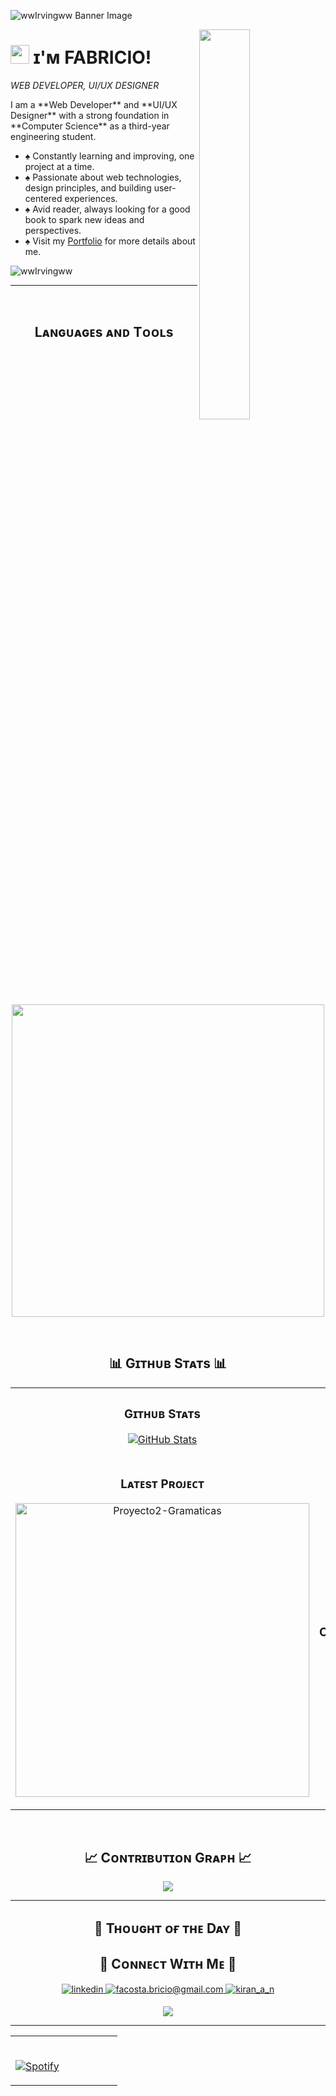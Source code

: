 <!--Banner-->
![wwIrvingww Banner Image](https://i.pinimg.com/originals/57/3b/76/573b76b94e8c71cec32b98a17560914a.gif)

<!--Night Owl image-->
<div>
  <img align="right" width="40%" src="https://i.pinimg.com/564x/d5/04/c8/d504c8e78f3dbc77350e8bde1c3d7ccf.jpg">
</div>

<!--Header Name-->
# <img src="https://emojis.slackmojis.com/emojis/images/1531849430/4246/blob-sunglasses.gif?1531849430" width="30"/> ɪ'ᴍ FABRICIO! 
*WEB DEVELOPER, UI/UX DESIGNER*
<br /> 

<!--Start Intro-->               
<p align="left">I am a **Web Developer** and **UI/UX Designer** with a strong foundation in **Computer Science** as a third-year engineering student. </p>

- ♠️ Constantly learning and improving, one project at a time.
- ♠️ Passionate about web technologies, design principles, and building user-centered experiences.
- ♠️ Avid reader, always looking for a good book to spark new ideas and perspectives.
- ♠️ Visit my [Portfolio](https://www.fabricio.my/) for more details about me.
<!--End Intro-->

<!--Profile Count Badge-->
<p align="left">
  <img src="https://komarev.com/ghpvc/?username=wwIrvingww=Profile%20views&color=770677&style=for-the-badge&logo=star" alt="wwIrvingww" style="padding-right:20px;" />
</p>

---
<br />

<!--Languages and Tools Section-->       
<h2 align="center">Lᴀɴɢᴜᴀɢᴇs ᴀɴᴅ Tᴏᴏʟs</h2> 
<p align="center">
<img width="500px"  src="https://skillicons.dev/icons?i=py,java,js,ts,html,css,react,nodejs,express,nextjs,postgres,figma,git,vscode,docker,rust,npm&perline=10"  />
</p>
<br />

<!--Github stats Table--> 
<h2 align="center">📊 Gɪᴛʜᴜʙ Sᴛᴀᴛs 📊</h2>

<table width="100%">
  <tr>
    <td width="50%">
      <h3 align="center"><strong>Gɪᴛʜᴜʙ Sᴛᴀᴛs</strong></h3>
      <p align="center">
        <a href="https://github.com/wwIrvingww">
          <img align="center" src="https://github-readme-stats.vercel.app/api?username=wwIrvingww&count_private=true&show_icons=true&theme=nightowl" alt="GitHub Stats" />
        </a>
      </p>
    </td>
    <td width="50%">
      <h3 align="center"><strong>Sᴛʀᴇᴀᴋ Sᴛᴀᴛs</strong></h3>
      <p align="center">
        <a href="https://github.com/wwIrvingww">
          <img align="center" src="https://streak-stats.demolab.com?user=wwIrvingww&theme=nightowl" alt="Streak Stats" />
        </a>
      </p>
    </td>
  </tr>
  <tr>
    <td width="50%">
      <h3 align="center"><strong>Lᴀᴛᴇsᴛ Pʀᴏᴊᴇᴄᴛ</strong></h3>
      <p align="center">
        <a href="https://github.com/wwIrvingww/Proyecto2-Gramaticas">
          <img align="center" width="470" src="https://github-readme-stats.vercel.app/api/pin/?username=wwIrvingww&repo=Proyecto2-Gramaticas&theme=nightowl&show_owner=true" alt="Proyecto2-Gramaticas" />
        </a>
      </p>
    </td>
    <td width="50%">
      <h3 align="center"><strong>Tᴏᴘ Cᴏɴᴛʀɪʙᴜᴛɪᴏɴs</strong></h3>
      <p align="center">
        <a href="https://github.com/wwIrvingww">
          <img align="center" src="https://github-contributor-stats.vercel.app/api?username=wwIrvingww&limit=3&theme=nightowl&show_owner=true&combine_all_yearly_contributions=true" alt="Top Repo" />
        </a>
      </p>
    </td>
  </tr>
</table>
<br />

<!--Contribution Graph-->
<h2 align="center">📈 Cᴏɴᴛʀɪʙᴜᴛɪᴏɴ Gʀᴀᴘʜ 📈</h2>
<div align="center">
    <img src="https://github-readme-activity-graph.vercel.app/graph?username=wwIrvingww&bg_color=011627&color=79d3c3&line=c792ea&point=ffeb95&area=true&hide_border=false" border-radius="15">
</div>

---

<!--Dynamic Quote card updated everyday at 12 PM--> 
<h2 align="center">🌟 Tʜᴏᴜɢʜᴛ ᴏғ ᴛʜᴇ Dᴀʏ 🌟</h2>

<!--STARTS_HERE_QUOTE_CARD-->
<table width="100%"> 
  <tr>
  <td width="50%">
      
&nbsp; <br> [![Spotify](https://novatorem.vercel.app/api/spotify)](https://open.spotify.com/user/pikazo20)

  </td>
<!--ENDS_HERE_QUOTE_CARD-->


<!--Contact Section--> 

<h2 align="center">🤝 Cᴏɴɴᴇᴄᴛ Wɪᴛʜ Mᴇ 🤝 </h2>
<div align="center">
 <a href="www.linkedin.com/in/irving-fabricio-morales-acosta-558502287" target="_blank">
<img src=https://img.shields.io/badge/linkedin-%231E77B5.svg?&style=for-the-badge&logo=linkedin&logoColor=white alt=linkedin style="margin-bottom: 5px;" />
</a>
  
<a href="mailto:facosta.bricio@gmail.com" target="_blank">
<img src="https://img.shields.io/badge/Gmail-D14836?style=for-the-badge&logo=gmail&logoColor=white" alt=facosta.bricio@gmail.com mail style="margin-bottom: 5px;" />
</a>

<a href="https://www.instagram.com/fabr.iux/" target="_blank">
<img src=https://img.shields.io/badge/Instagram-E4405F?style=for-the-badge&logo=instagram&logoColor=white alt=kiran_a_n Instagram style="margin-bottom: 5px;" />
</a>

</div>

<!--Footer--> 
<p align="center">
  <img src="https://capsule-render.vercel.app/api?type=waving&color=gradient&height=65&section=footer"/>
</p>

------
